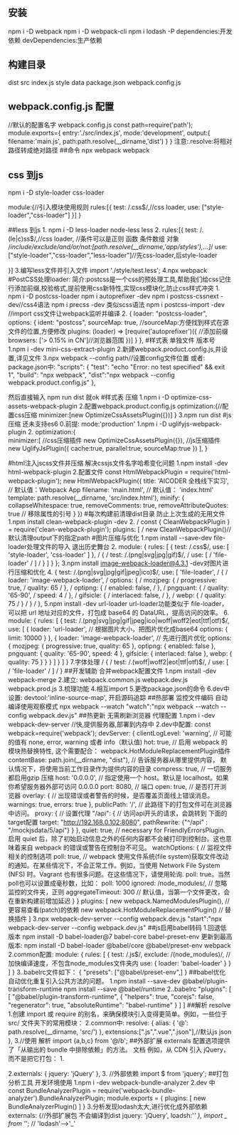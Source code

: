 ## 安装
npm i -D webpack
npm i -D webpack-cli
npm i lodash -P
dependencies:开发依赖
devDependencies:生产依赖

## 构建目录
dist
src
    index.js
    style
    data
package.json
webpack.config.js

## webpack.config.js 配置
//默认的配置名字 webpack.config.js
const path=require('path');
module.exports={
entry:'./src/index.js',
mode:'development',
output:{
filename:'main.js',
path:path.resolve(\_\_dirname,'dist')
}
}
注意:.resolve:将相对路径转成绝对路径 
##命令
npx webpack
webpack
## css 到js
npm i -D style-loader css-loader

module:{//引入模块使用规则
    rules:[{
        test: /\.css$/,//css loader,
        use: ["style-loader","css-loader"]
    }]
}

##less 到js
1.
npm i -D less-loader node-less less
2.
rules:[{
            test: /\.(le|c)ss$/,//css loader, //条件可以是正则 函数 条件数组 对象
            /*include/exclude/and/or/not:[path.resolve(__dirname,'app/styles'),...]*/
            use: ["style-loader","css-loader","less-loader"]//先css-loader,后style-loader

}]
3.编写less文件并引入文件
import './style/test.less';
4.npx webpack
#PostCSS处理loader:
简介:postcss是一个css的预处理工具,帮助我们给css记住行添加前缀,校验格式,提前使用css新特性,实现css模块化,防止css样式冲突
1.
npm i -D postcss-loader
npm i autoprefixer -dev
npm i postcss-cssnext -dev//css4语法
npm i precss -dev 类似scss语法
npm i postcss-import -dev //import css文件让webpack监听并编译
2.
{
    loader: "postcss-loader",
    options: {
        ident: "postcss",
        sourceMap: true, //sourceMap:方便找到样式在源文件的位置,方便修改
        plugins: (loader) => [require('autoprefixer')({ //添加前缀
            browsers: ['> 0.15% in CN']//浏览器范围
        })]
    }
},
#样式表 单独文件 版本号
1.npm i -dev mini-css-extract-plugin
2.新建webpack.product.config.js,并设置,详见文件
3.npx webpack --config path//设置config文件位置
    或者:
    package.json中: "scripts": {
    "test": "echo \"Error: no test specified\" && exit 1",
    "build": "npx webpack",
    "dist":"npx webpack --config webpack.product.config.js"
  },

  然后直接输入 npm run dist 就ok
#样式表 压缩
1.npm i -D optimize-css-assets-webpack-plugin
2.配置webpack.product.config.js
   optimization:{//配置css压缩
        minimizer:[new OptimizeCssAssetsPlugin({})]
    }
3.npm run dist
#js 压缩  还未支持es6
0.前提: mode:'production'
1.npm i -D uglifyjs-webpack-plugin
2.
optimization:{   
        minimizer:[
            //css压缩插件
            new OptimizeCssAssetsPlugin({}),
            //js压缩插件
            new UglifyJsPlugin({
                cache:true,
                parallel:true,
                sourceMap:true
            })
        ],
}

#html注入jscss文件并压缩 解决cssjs文件名字哈希变化问题
1.npm install -dev html-webpack-plugin
2.配置文件
const HtmlWebpackPlugin = require('html-webpack-plugin');
new HtmlWebpackPlugin({
      title: 'AICODER 全栈线下实习', // 默认值：Webpack App
      filename: 'main.html', // 默认值： 'index.html'
      template: path.resolve(__dirname, 'src/index.html'),
      minify: {
        collapseWhitespace: true,
        removeComments: true,
        removeAttributeQuotes: true // 移除属性的引号
      }
    })
#每次构建前清理dist目录 防止上次生成的无用文件
1.npm install clean-webpack-plugin -dev
2.
/ const { CleanWebpackPlugin } = require('clean-webpack-plugin');
    plugins: [
/     new CleanWebpackPlugin()//默认清理output下的指定path
#图片压缩与优化
1.npm install --save-dev file-loader处理文件的导入  退出历史舞台
2.
 module: {
      rules: [
        {
          test: /\.css$/,
          use: [
            'style-loader',
            'css-loader'
          ]
        },
/       {
/         test: /\.(png|svg|jpg|gif)$/,
/         use: [
/           'file-loader'
/         ]
/       }
      ]
    }
  };
3.npm install image-webpack-loader@4.3.1 -dev对图片进行压缩和优化
4.
{
          test: /\.(png|svg|jpg|gif|jpeg|ico)$/,
          use: [
            'file-loader',
/           {
/             loader: 'image-webpack-loader',
/             options: {
/               mozjpeg: {
/                 progressive: true,
/                 quality: 65
/               },
/               optipng: {
/                 enabled: false,
/               },
/               pngquant: {
/                 quality: '65-90',
/                 speed: 4
/               },
/               gifsicle: {
/                 interlaced: false,
/               },
/               webp: {
/                 quality: 75
/               }
/             }
/           },
5.npm install -dev url-loader   url-loader功能类似于 file-loader，可以把 url 地址对应的文件，打包成 base64 的 DataURL，提高访问的效率。
6.
 module: {
    rules: [
      {
        test: /\.(png|svg|jpg|gif|jpeg|ico|woff|woff2|eot|ttf|otf)$/,
        use: [
          {
            loader: 'url-loader', // 根据图片大小，把图片优化成base64
            options: {
              limit: 10000
            }
          },
          {
            loader: 'image-webpack-loader', // 先进行图片优化
            options: {
              mozjpeg: {
                progressive: true,
                quality: 65
              },
              optipng: {
                enabled: false
              },
              pngquant: {
                quality: '65-90',
                speed: 4
              },
              gifsicle: {
                interlaced: false
              },
              webp: {
                quality: 75
              }
            }
          }
        ]
      }
    ]
  }
7.字体处理
/       {
/         test: /\.(woff|woff2|eot|ttf|otf)$/,
/         use: [
/           'file-loader'
/         ]
/       }
##开发辅助 合并webpack配置文件
1.npm install -dev webpack-merge
2.建立:
    webpack.common.js
    webpack.dev.js
    webpack.prod.js
3.梳理功能
4.相互import
5.更改package.json的命令
6.dev中设置:
    devtool:'inline-source-map', 开启源码追踪
##热部署 监控文件编码 自动编译使用观察模式
npx webpack --watch
"watch":"npx webpack --watch --config webpack.dev.js"
##热更新 无需刷新浏览器 代理配置
1.npm i -dev webpack-dev-server //快,提供服务器,部署到内存中
2.dev中配置:
const webpack=require('webpack');
devServer: {
  clientLogLevel: 'warning', // 可能的值有 none, error, warning 或者 info（默认值)
  hot: true,  // 启用 webpack 的模块热替换特性, 这个需要配合： webpack.HotModuleReplacementPlugin插件
  contentBase:  path.join(__dirname, "dist"), // 告诉服务器从哪里提供内容， 默认情况下，将使用当前工作目录作为提供内容的目录
  compress: true, // 一切服务都启用gzip 压缩
  host: '0.0.0.0', // 指定使用一个 host。默认是 localhost。如果你希望服务器外部可访问 0.0.0.0
  port: 8080, // 端口
  open: true, // 是否打开浏览器
  overlay: {  // 出现错误或者警告的时候，是否覆盖页面线上错误消息。
    warnings: true,
    errors: true
  },
  publicPath: '/', // 此路径下的打包文件可在浏览器中访问。
  proxy: {  // 设置代理
    "/api": {  // 访问api开头的请求，会跳转到  下面的target配置
      target: "http://192.168.0.102:8080",
      pathRewrite: {"^/api" : "/mockjsdata/5/api"}
    }
  },
  quiet: true, // necessary for FriendlyErrorsPlugin. 启用 quiet 后，除了初始启动信息之外的任何内容都不会被打印到控制台。这也意味着来自 webpack 的错误或警告在控制台不可见。
  watchOptions: { // 监视文件相关的控制选项
    poll: true,   // webpack 使用文件系统(file system)获取文件改动的通知。在某些情况下，不会正常工作。例如，当使用 Network File System (NFS) 时。Vagrant 也有很多问题。在这些情况下，请使用轮询. poll: true。当然 poll也可以设置成毫秒数，比如：  poll: 1000
    ignored: /node_modules/, // 忽略监控的文件夹，正则
    aggregateTimeout: 300 // 默认值，当第一个文件更改，会在重新构建前增加延迟
  }
}
plugins: [
    new webpack.NamedModulesPlugin(),  // 更容易查看(patch)的依赖
    new webpack.HotModuleReplacementPlugin()  // 替换插件
]
3.npx webpack-dev-server --config webpack.dev.js
"start":"npx webpack-dev-server --config webpack.dev.js"
##js启用babel转码
1.回退低版本
npm install -D babel-loader@7 babel-core babel-preset-env
更新到最高版本:
npm install -D babel-loader @babel/core @babel/preset-env webpack
2.common配置:
module: {
  rules: [
    {
      test: /\.js$/,
      exclude: /(node_modules)/,  // 加快编译速度，不包含node_modules文件夹内
      use: {
        loader: 'babel-loader'
      }
    }
  ]
}
3..babelrc文件如下：
{
    "presets": ["@babel/preset-env",]
}
##babel优化 自动优化重复引入公共方法的问题。
1.npm install --save-dev @babel/plugin-transform-runtime
npm install --save @babel/runtime
2..babelrc
"plugins": [
    [
      "@babel/plugin-transform-runtime",
      {
        "helpers": true,
        "corejs": false,
        "regenerator": true,
        "absoluteRuntime": "babel-runtime"
      }
    ]
  ]
##解析 resolve
1.创建 import 或 require 的别名，来确保模块引入变得更简单。例如，一些位于 src/ 文件夹下的常用模块：
2.common中:
resolve: {
        alias: {
            '@': path.resolve(__dirname, 'src/')
        },
        extensions:[".js",".vue",".json"],//默认js json
},
3.//使用 解析
import {a,b,c} from '@/b';
##外部扩展
externals 配置选项提供了「从输出的 bundle 中排除依赖」的方法。 文档
例如，从 CDN 引入 jQuery，而不是把它打包：
1.
<script
  src="https://code.jquery.com/jquery-3.1.0.js"
  integrity="sha256-slogkvB1K3VOkzAI8QITxV3VzpOnkeNVsKvtkYLMjfk="
  crossorigin="anonymous">
</script>
2.externals: {
 jquery: 'jQuery'
},
3.
//外部依赖
import $ from 'jquery';
##打包分析工具 开发环境使用
1.npm i -dev webpack-bundle-analyzer
2.dev 中
const BundleAnalyzerPlugin = require('webpack-bundle-analyzer').BundleAnalyzerPlugin;
module.exports = {
  plugins: [
    new BundleAnalyzerPlugin()
  ]
}
3.分析发现lodash太大,进行优化成外部依赖
externals: {//外部扩展包 不会编译到dist
        jquery: 'jQuery',
        loadsh:'_'
    },
import _ from '_'; // 'lodash'-->'_'
